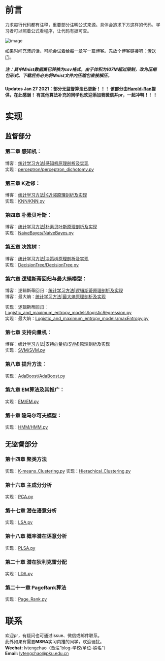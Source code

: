 前言
====

力求每行代码都有注释，重要部分注明公式来源。具体会追求下方这样的代码，学习者可以照着公式看程序，让代码有据可查。

![image](https://github.com/Dod-o/Statistical-Learning-Method_Code/blob/master/CodePic.png)

    
如果时间充沛的话，可能会试着给每一章写一篇博客。先放个博客链接吧：[传送门](http://www.pkudodo.com/)。    

##### 注：其中Mnist数据集已转换为csv格式，由于体积为107M超过限制，改为压缩包形式。下载后务必先将Mnist文件内压缩包直接解压。  

#### Updates Jan 27 2021：部分无监督算法已更新！！！ 该部分由[Harold-Ran](https://github.com/Harold-Ran)提供，在此感谢！ 有其他算法补充的同学也欢迎添加我微信并pr，一起冲鸭！！！
       
       
实现
======

## 监督部分

### 第二章 感知机：
博客：[统计学习方法|感知机原理剖析及实现](http://www.pkudodo.com/2018/11/18/1-4/)      
实现：[perceptron/perceptron_dichotomy.py](https://github.com/Dod-o/Statistical-Learning-Method_Code/blob/master/perceptron/perceptron_dichotomy.py)
      
### 第三章 K近邻：
博客：[统计学习方法|K近邻原理剖析及实现](http://www.pkudodo.com/2018/11/19/1-2/)      
实现：[KNN/KNN.py](https://github.com/Dod-o/Statistical-Learning-Method_Code/blob/master/KNN/KNN.py)
      
### 第四章 朴素贝叶斯：
博客：[统计学习方法|朴素贝叶斯原理剖析及实现](http://www.pkudodo.com/2018/11/21/1-3/)      
实现：[NaiveBayes/NaiveBayes.py](https://github.com/Dod-o/Statistical-Learning-Method_Code/blob/master/NaiveBayes/NaiveBayes.py)    
      
### 第五章 决策树：
博客：[统计学习方法|决策树原理剖析及实现](http://www.pkudodo.com/2018/11/30/1-5/)      
实现：[DecisionTree/DecisionTree.py](https://github.com/Dod-o/Statistical-Learning-Method_Code/blob/master/DecisionTree/DecisionTree.py)    
      
### 第六章 逻辑斯蒂回归与最大熵模型：       
博客：逻辑斯蒂回归：[统计学习方法|逻辑斯蒂原理剖析及实现](http://www.pkudodo.com/2018/12/03/1-6/)        
博客：最大熵：[统计学习方法|最大熵原理剖析及实现](http://www.pkudodo.com/2018/12/05/1-7/)        

实现：逻辑斯蒂回归：[Logistic_and_maximum_entropy_models/logisticRegression.py](https://github.com/Dod-o/Statistical-Learning-Method_Code/blob/master/Logistic_and_maximum_entropy_models/logisticRegression.py)    
实现：最大熵：[Logistic_and_maximum_entropy_models/maxEntropy.py](https://github.com/Dod-o/Statistical-Learning-Method_Code/blob/master/Logistic_and_maximum_entropy_models/maxEntropy.py)       
      
### 第七章 支持向量机：    
博客：[统计学习方法|支持向量机(SVM)原理剖析及实现](http://www.pkudodo.com/2018/12/16/1-8/)      
实现：[SVM/SVM.py](https://github.com/Dod-o/Statistical-Learning-Method_Code/blob/master/SVM/SVM.py)    
      
### 第八章 提升方法：
实现：[AdaBoost/AdaBoost.py](https://github.com/Dod-o/Statistical-Learning-Method_Code/blob/master/AdaBoost/AdaBoost.py)    
      
### 第九章 EM算法及其推广：
实现：[EM/EM.py](https://github.com/Dod-o/Statistical-Learning-Method_Code/blob/master/EM/EM.py)    
      
### 第十章 隐马尔可夫模型：
实现：[HMM/HMM.py](https://github.com/Dod-o/Statistical-Learning-Method_Code/blob/master/HMM/HMM.py)    

## 无监督部分

### 第十四章 聚类方法
实现：[K-means_Clustering.py](https://github.com/Dod-o/Statistical-Learning-Method_Code/blob/master/Clustering/K-means_Clustering/K-means_Clustering.py)
实现：[Hierachical_Clustering.py](https://github.com/Dod-o/Statistical-Learning-Method_Code/blob/master/Clustering/Hierachical_Clustering/Hierachical_Clustering.py)

### 第十六章 主成分分析
实现：[PCA.py](https://github.com/Dod-o/Statistical-Learning-Method_Code/blob/master/PCA/PCA.py)

### 第十七章 潜在语意分析
实现：[LSA.py](https://github.com/Dod-o/Statistical-Learning-Method_Code/blob/master/LSA/LSA.py)

### 第十八章 概率潜在语意分析
实现：[PLSA.py](https://github.com/Dod-o/Statistical-Learning-Method_Code/blob/master/PLSA/PLSA.py)

### 第二十章 潜在狄利克雷分配
实现：[LDA.py](https://github.com/Dod-o/Statistical-Learning-Method_Code/blob/master/LDA/LDA.py)

### 第二十一章 PageRank算法
实现：[Page_Rank.py](https://github.com/Dod-o/Statistical-Learning-Method_Code/blob/master/Page_Rank/Page_Rank.py)






联系
======
欢迎pr，有疑问也可通过issue、微信或邮件联系。      
此外如果有需要**MSRA**实习内推的同学，欢迎骚扰。             
**Wechat:** lvtengchao（备注“blog-学校/单位-姓名”）      
**Email:** lvtengchao@pku.edu.cn      
      
